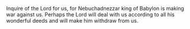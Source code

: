 Inquire of the Lord for us, for Nebuchadnezzar king of Babylon is making war against us. Perhaps the Lord will deal with us according to all his wonderful deeds and will make him withdraw from us.
